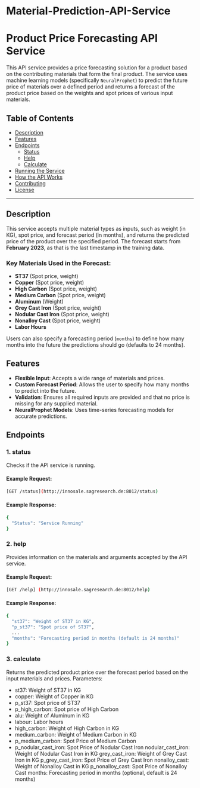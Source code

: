 # Material-Prediction-API-Service
# Product Price Forecasting API Service

This API service provides a price forecasting solution for a product based on the contributing materials that form the final product. The service uses machine learning models (specifically `NeuralProphet`) to predict the future price of materials over a defined period and returns a forecast of the product price based on the weights and spot prices of various input materials.

## Table of Contents

- [Description](#description)
- [Features](#features)
- [Endpoints](#endpoints)
  - [Status](#get-status)
  - [Help](#get-help)
  - [Calculate](#get-calculate)
- [Running the Service](#running-the-service)
- [How the API Works](#how-the-api-works)
- [Contributing](#contributing)
- [License](#license)

---

## Description

This service accepts multiple material types as inputs, such as weight (in KG), spot price, and forecast period (in months), and returns the predicted price of the product over the specified period. The forecast starts from **February 2023**, as that is the last timestamp in the training data.

### Key Materials Used in the Forecast:

- **ST37** (Spot price, weight)
- **Copper** (Spot price, weight)
- **High Carbon** (Spot price, weight)
- **Medium Carbon** (Spot price, weight)
- **Aluminum** (Weight)
- **Grey Cast Iron** (Spot price, weight)
- **Nodular Cast Iron** (Spot price, weight)
- **Nonalloy Cast** (Spot price, weight)
- **Labor Hours**

Users can also specify a forecasting period (`months`) to define how many months into the future the predictions should go (defaults to 24 months).

## Features

- **Flexible Input**: Accepts a wide range of materials and prices.
- **Custom Forecast Period**: Allows the user to specify how many months to predict into the future.
- **Validation**: Ensures all required inputs are provided and that no price is missing for any supplied material.
- **NeuralProphet Models**: Uses time-series forecasting models for accurate predictions.
  
## Endpoints

### 1. **status**

Checks if the API service is running.

#### Example Request:

```bash
[GET /status](http://innosale.sagresearch.de:8012/status)
```

#### Example Response:
```bash
{
  "Status": "Service Running"
}
```

### 2. **help**
Provides information on the materials and arguments accepted by the API service.

#### Example Request:
```bash
[GET /help] (http://innosale.sagresearch.de:8012/help)
```
#### Example Response:
```bash
{
  "st37": "Weight of ST37 in KG",
  "p_st37": "Spot price of ST37",
  ...
  "months": "Forecasting period in months (default is 24 months)"
}
```
### 3. **calculate**
Returns the predicted product price over the forecast period based on the input materials and prices.
Parameters:
- st37: Weight of ST37 in KG
- copper: Weight of Copper in KG
- p_st37: Spot price of ST37
- p_high_carbon: Spot price of High Carbon
- alu: Weight of Aluminum in KG
- labour: Labor hours
- high_carbon: Weight of High Carbon in KG
- medium_carbon: Weight of Medium Carbon in KG
- p_medium_carbon: Spot Price of Medium Carbon
- p_nodular_cast_iron: Spot Price of Nodular Cast Iron
nodular_cast_iron: Weight of Nodular Cast Iron in KG
grey_cast_iron: Weight of Grey Cast Iron in KG
p_grey_cast_iron: Spot Price of Grey Cast Iron
nonalloy_cast: Weight of Nonalloy Cast in KG
p_nonalloy_cast: Spot Price of Nonalloy Cast
months: Forecasting period in months (optional, default is 24 months)
